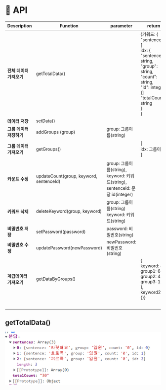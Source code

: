 # 📃 API

| Description              | Function                                | parameter                                                    | return                                                       | 비고           |
| ------------------------ | --------------------------------------- | ------------------------------------------------------------ | ------------------------------------------------------------ | -------------- |
| **전체 데이터 가져오기** | getTotalData()                          |                                                              | {키워드: {<br />"sentences": [<br />idx: {<br />"sentence": string,<br />"group": string,<br />"count": string,<br />"id": integer<br />}]<br />"totalCount": string<br />}<br />} |                |
| **데이터 저장**          | setData()                               |                                                              |                                                              |                |
| **그룹 데이터 저장하기** | addGroups (group)                       | group: 그룹이름(string)                                      |                                                              |                |
| **그룹 데이터 가져오기** | getGroups()                             |                                                              | [<br />idx: 그룹이름<br />]                                  | 백에서만 사용  |
| **카운트 수정**          | updateCount(group, keyword, sentenceId) | group: 그룹이름(string),<br />keyword: 키워드(string),<br />sentenceId: 문장 id(integer) |                                                              | count 1씩 증가 |
| **키워드 삭제**          | deleteKeyword(group, keyword)           | group: 그룹이름(string)<br />keyword: 키워드(string)         |                                                              |                |
| **비밀번호 저장**        | setPassword(password)                   | password: 비밀번호(string)                                   |                                                              |                |
| **비밀번호 수정**        | updatePassword(newPassword)             | newPassword: 비밀번호(string)                                |                                                              |                |
| **계급데이터 가져오기**  | getDataByGroups()                       |                                                              | {<br />keyword: {<br />group1: 60,<br />group2: 40,<br />group3: 10,<br />},<br />keyword2: {}} |                |
|                          |                                         |                                                              |                                                              |                |
|                          |                                         |                                                              |                                                              |                |
|                          |                                         |                                                              |                                                              |                |
|                          |                                         |                                                              |                                                              |                |
|                          |                                         |                                                              |                                                              |                |



## getTotalData()

![getTotalData](img/getTotalData.PNG)